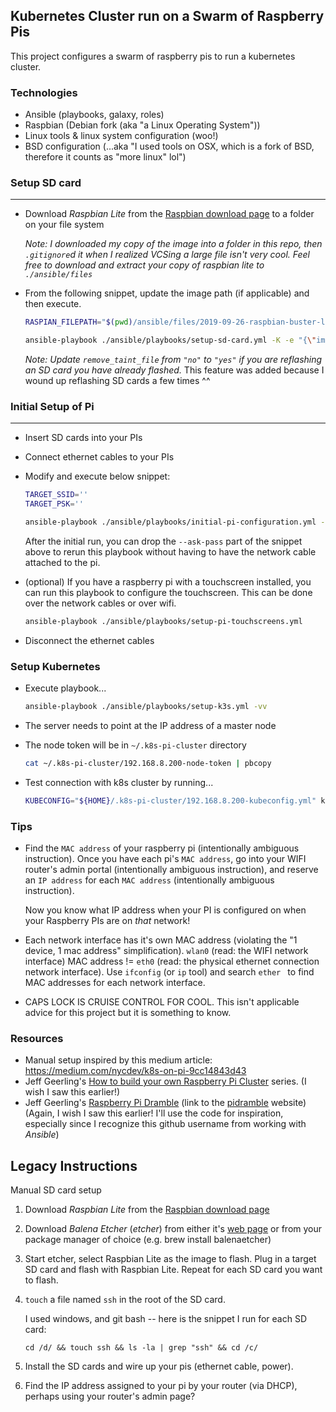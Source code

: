 ## Kubernetes Cluster run on a Swarm of Raspberry Pis
This project configures a swarm of raspberry pis to run a kubernetes cluster.

### Technologies
* Ansible (playbooks, galaxy, roles)
* Raspbian (Debian fork (aka "a Linux Operating System"))
* Linux tools & linux system configuration (woo!)
* BSD configuration (...aka "I used tools on OSX, which is a fork of BSD, therefore it counts as "more linux" lol")

### Setup SD card
---
* Download *Raspbian Lite* from the [Raspbian download page](https://www.raspberrypi.org/downloads/raspbian/) to a folder on your file system

    _Note: I downloaded my copy of the image into a folder in this repo, then `.gitignore`d it when I realized VCSing a large file isn't very cool. Feel free to download and extract your copy of raspbian lite to `./ansible/files`_

* From the following snippet, update the image path (if applicable) and then execute.

    ```bash
    RASPIAN_FILEPATH="$(pwd)/ansible/files/2019-09-26-raspbian-buster-lite.img"

    ansible-playbook ./ansible/playbooks/setup-sd-card.yml -K -e "{\"image_file_location\": \"$RASPIAN_FILEPATH\", \"remove_taint_file\": \"no\"}"
    ```

    _Note: Update `remove_taint_file` from `"no"` to `"yes"` if you are reflashing an SD card you have already flashed._ This feature was added because I wound up reflashing SD cards a few times ^^

### Initial Setup of Pi
---
* Insert SD cards into your PIs
* Connect ethernet cables to your PIs
* Modify and execute below snippet:

  ```bash
  TARGET_SSID=''
  TARGET_PSK=''

  ansible-playbook ./ansible/playbooks/initial-pi-configuration.yml -e "{\"network_ssid\": \"$TARGET_SSID\", \"network_psk\": \"$TARGET_PSK\"}" --ask-pass
  ```

  After the initial run, you can drop the `--ask-pass` part of the snippet above to rerun this playbook without having to have the network cable attached to the pi.
* (optional) If you have a raspberry pi with a touchscreen installed, you can run this playbook to configure the touchscreen. This can be done over the network cables or over wifi.
  ```bash
  ansible-playbook ./ansible/playbooks/setup-pi-touchscreens.yml
  ```
* Disconnect the ethernet cables

### Setup Kubernetes
* Execute playbook...

    ``` bash
    ansible-playbook ./ansible/playbooks/setup-k3s.yml -vv
    ```
* The server needs to point at the IP address of a master node
* The node token will be in `~/.k8s-pi-cluster` directory

    ``` bash
    cat ~/.k8s-pi-cluster/192.168.8.200-node-token | pbcopy
    ```
* Test connection with k8s cluster by running...
    ``` bash
    KUBECONFIG="${HOME}/.k8s-pi-cluster/192.168.8.200-kubeconfig.yml" kubectl get pods --all-namespaces
    ```


### Tips
* Find the `MAC address` of your raspberry pi (intentionally ambiguous instruction). Once you have each pi's `MAC address`, go into your WIFI router's admin portal (intentionally ambiguous instruction), and reserve an `IP address` for each `MAC address` (intentionally ambiguous instruction).

    Now you know what IP address when your PI is configured on when your Raspberry PIs are on _that_ network!
* Each network interface has it's own MAC address (violating the "1 device, 1 mac address" simplification). `wlan0` (read: the WIFI network interface) MAC address != `eth0` (read: the physical ethernet connection network interface). Use `ifconfig` (or `ip` tool) and search `ether ` to find MAC addresses for each network interface.
* CAPS LOCK IS CRUISE CONTROL FOR COOL. This isn't applicable advice for this project but it is something to know.

### Resources
* Manual setup inspired by this medium article: https://medium.com/nycdev/k8s-on-pi-9cc14843d43
* Jeff Geerling's [How to build your own Raspberry Pi Cluster](https://www.jeffgeerling.com/blog/2017/how-build-your-own-raspberry-pi-cluster) series. (I wish I saw this earlier!)
* Jeff Geerling's [Raspberry Pi Dramble](https://github.com/geerlingguy/raspberry-pi-dramble) (link to the [pidramble](http://www.pidramble.com/) website) (Again, I wish I saw this earlier! I'll use the code for inspiration, especially since I recognize this github username from working with _Ansible_)

## Legacy Instructions
Manual SD card setup
1. Download *Raspbian Lite* from the [Raspbian download page](https://www.raspberrypi.org/downloads/raspbian/)
1. Download *Balena Etcher* (_etcher_) from either it's [web page](https://www.balena.io/etcher/) or from your package manager of choice (e.g. brew install balenaetcher)
1. Start etcher, select Raspbian Lite as the image to flash. Plug in a target SD card and flash with Raspbian Lite. Repeat for each SD card you want to flash.
1. `touch` a file named `ssh` in the root of the SD card.

    I used windows, and git bash -- here is the snippet I run for each SD card:

    `cd /d/ && touch ssh && ls -la | grep "ssh" && cd /c/`
1. Install the SD cards and wire up your pis (ethernet cable, power).
1. Find the IP address assigned to your pi by your router (via DHCP), perhaps using your router's admin page?

